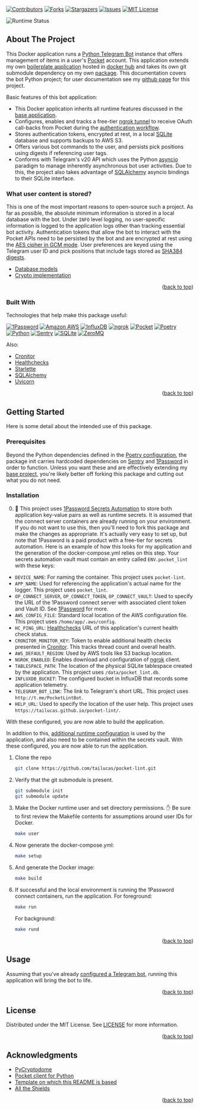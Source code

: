 <a name="readme-top"></a>

[![Contributors][contributors-shield]][contributors-url]
[![Forks][forks-shield]][forks-url]
[![Stargazers][stars-shield]][stars-url]
[![Issues][issues-shield]][issues-url]
[![MIT License][license-shield]][license-url]

![Runtime Status](https://healthchecks.io/badge/ca7d337d-2b9c-4a7d-a006-5f83b6/7Z59nzjP-2/pocket-lint.svg)

## About The Project

This Docker application runs a [Python Telegram Bot](https://python-telegram-bot.org/) instance that offers management of items in a user's [Pocket][pocket-url] account. This application extends my own [boilerplate application][baseapp-url] hosted in [docker hub][baseapp-image-url] and takes its own git submodule dependency on my own [package][pylib-url]. This documentation covers the bot Python project; for user documentation see my [github page][botdocs-url] for this project.

Basic features of this bot application:

* This Docker application inherits all runtime features discussed in the [base application](https://github.com/tailucas/base-app#readme-top).
* Configures, enables and tracks a free-tier [ngrok tunnel][ngrok-url] to receive OAuth call-backs from Pocket during the [authentication workflow](https://getpocket.com/developer/docs/authentication).
* Stores authentication tokens, encrypted at rest, in a local [SQLite][sqlite-url] database and supports backups to AWS S3.
* Offers various bot commands to the user, and persists pick positions using digests if referencing user tags.
* Conforms with Telegram's v20 API which uses the Python [asyncio](https://docs.python.org/3/library/asyncio.html) paradigm to manage inherently asynchronous bot user activities. Due to this, the project also takes advantage of [SQLAlchemy](https://docs.sqlalchemy.org/en/20/orm/extensions/asyncio.html) asyncio bindings to their SQLite interface.

### What user content is stored?

This is one of the most important reasons to open-source such a project. As far as possible, the absolute minimum information is stored in a local database with the bot. Under `INFO` level logging, no user-specific information is logged to the application logs other than tracking essential bot activity. Authentication tokens that allow the bot to interact with the Pocket APIs need to be persisted by the bot and are encrypted at rest using the [AES cipher in GCM mode](https://www.pycryptodome.org/src/cipher/modern#gcm-mode). User preferences are keyed using the Telegram user ID and pick positions that include tags stored as [SHA384 digests](https://www.pycryptodome.org/src/hash/hash).

* [Database models](https://github.com/tailucas/pocket-lint/blob/main/app/database.py)
* [Crypto implementation](https://github.com/tailucas/pocket-lint/blob/main/app/crypto.py)

<p align="right">(<a href="#readme-top">back to top</a>)</p>

### Built With

Technologies that help make this package useful:

[![1Password][1p-shield]][1p-url]
[![Amazon AWS][aws-shield]][aws-url]
[![InfluxDB][influxdb-shield]][influxdb-url]
[![ngrok][ngrok-shield]][ngrok-url]
[![Pocket][pocket-shield]][pocket-url]
[![Poetry][poetry-shield]][poetry-url]
[![Python][python-shield]][python-url]
[![Sentry][sentry-shield]][sentry-url]
[![SQLite][sqlite-shield]][sqlite-url]
[![ZeroMQ][zmq-shield]][zmq-url]

Also:

* [Cronitor][cronitor-url]
* [Healthchecks][healthchecks-url]
* [Starlette](https://www.starlette.io/)
* [SQLAlchemy](https://www.sqlalchemy.org/)
* [Uvicorn](https://www.uvicorn.org/)

<p align="right">(<a href="#readme-top">back to top</a>)</p>


<!-- GETTING STARTED -->
## Getting Started

Here is some detail about the intended use of this package.

### Prerequisites

Beyond the Python dependencies defined in the [Poetry configuration](pyproject.toml), the package init carries hardcoded dependencies on [Sentry][sentry-url] and [1Password][1p-url] in order to function. Unless you want these and are effectively extending my [base project][baseapp-url], you're likely better off forking this package and cutting out what you do not need.

### Installation

0. :stop_sign: This project uses [1Password Secrets Automation][1p-url] to store both application key-value pairs as well as runtime secrets. It is assumed that the connect server containers are already running on your environment. If you do not want to use this, then you'll need to fork this package and make the changes as appropriate. It's actually very easy to set up, but note that 1Password is a paid product with a free-tier for secrets automation. Here is an example of how this looks for my application and the generation of the docker-compose.yml relies on this step. Your secrets automation vault must contain an entry called `ENV.pocket_lint` with these keys:

* `DEVICE_NAME`: For naming the container. This project uses `pocket-lint`.
* `APP_NAME`: Used for referencing the application's actual name for the logger. This project uses `pocket_lint`.
* `OP_CONNECT_SERVER`, `OP_CONNECT_TOKEN`, `OP_CONNECT_VAULT`: Used to specify the URL of the 1Password connect server with associated client token and Vault ID. See [1Password](https://developer.1password.com/docs/connect/get-started#step-1-set-up-a-secrets-automation-workflow) for more.
* `AWS_CONFIG_FILE`: Standard local location of the AWS configuration file. This project uses `/home/app/.aws/config`.
* `HC_PING_URL`: [Healthchecks][healthchecks-url] URL of this application's current health check status.
* `CRONITOR_MONITOR_KEY`: Token to enable additional health checks presented in [Cronitor][cronitor-url]. This tracks thread count and overall health.
* `AWS_DEFAULT_REGION`: Used by AWS tools like S3 backup location.
* `NGROK_ENABLED`: Enables download and configuration of [ngrok][ngrok-url] client.
* `TABLESPACE_PATH`: The location of the physical SQLite tablespace created by the application. This project uses `/data/pocket_lint.db`.
* `INFLUXDB_BUCKET`: The configured bucket in InfluxDB that records some application telemetry.
* `TELEGRAM_BOT_LINK`: The link to Telegram's short URL. This project uses `http://t.me/PocketLintBot`.
* `HELP_URL`: Used to specify the location of the user help. This project uses `https://tailucas.github.io/pocket-lint/`.

With these configured, you are now able to build the application.

In addition to this, [additional runtime configuration](https://github.com/tailucas/pocket-lint/blob/f6d258e935c01bba2e8a18132278b8161b576501/app/__main__.py#L13-L21) is used by the application, and also need to be contained within the secrets vault. With these configured, you are now able to run the application.

1. Clone the repo
   ```sh
   git clone https://github.com/tailucas/pocket-lint.git
   ```
2. Verify that the git submodule is present.
   ```sh
   git submodule init
   git submodule update
   ```
4. Make the Docker runtime user and set directory permissions. :hand: Be sure to first review the Makefile contents for assumptions around user IDs for Docker.
   ```sh
   make user
   ```
5. Now generate the docker-compose.yml:
   ```sh
   make setup
   ```
6. And generate the Docker image:
   ```sh
   make build
   ```
7. If successful and the local environment is running the 1Password connect containers, run the application. For foreground:
   ```sh
   make run
   ```
   For background:
   ```sh
   make rund
   ```

<p align="right">(<a href="#readme-top">back to top</a>)</p>

<!-- USAGE EXAMPLES -->
## Usage

Assuming that you've already [configured a Telegram bot](https://core.telegram.org/bots/faq#how-do-i-create-a-bot), running this application will bring the bot to life.

<p align="right">(<a href="#readme-top">back to top</a>)</p>


<!-- LICENSE -->
## License

Distributed under the MIT License. See [LICENSE](LICENSE) for more information.

<p align="right">(<a href="#readme-top">back to top</a>)</p>


<!-- ACKNOWLEDGMENTS -->
## Acknowledgments

* [PyCryptodome](https://github.com/Legrandin/pycryptodome)
* [Pocket client for Python](https://github.com/tapanpandita/pocket)
* [Template on which this README is based](https://github.com/othneildrew/Best-README-Template)
* [All the Shields](https://github.com/progfay/shields-with-icon)

<p align="right">(<a href="#readme-top">back to top</a>)</p>



<!-- MARKDOWN LINKS & IMAGES -->
<!-- https://www.markdownguide.org/basic-syntax/#reference-style-links -->
[contributors-shield]: https://img.shields.io/github/contributors/tailucas/pocket-lint.svg?style=for-the-badge
[contributors-url]: https://github.com/tailucas/pocket-lint/graphs/contributors
[forks-shield]: https://img.shields.io/github/forks/tailucas/pocket-lint.svg?style=for-the-badge
[forks-url]: https://github.com/tailucas/pocket-lint/network/members
[stars-shield]: https://img.shields.io/github/stars/tailucas/pocket-lint.svg?style=for-the-badge
[stars-url]: https://github.com/tailucas/pocket-lint/stargazers
[issues-shield]: https://img.shields.io/github/issues/tailucas/pocket-lint.svg?style=for-the-badge
[issues-url]: https://github.com/tailucas/pocket-lint/issues
[license-shield]: https://img.shields.io/github/license/tailucas/pocket-lint.svg?style=for-the-badge
[license-url]: https://github.com/tailucas/pocket-lint/blob/main/LICENSE

[baseapp-url]: https://github.com/tailucas/base-app
[baseapp-image-url]: https://hub.docker.com/repository/docker/tailucas/base-app/general
[pylib-url]: https://github.com/tailucas/pylib
[tailucas-url]: https://github.com/tailucas
[botdocs-url]: https://tailucas.github.io/pocket-lint/

[1p-url]: https://developer.1password.com/docs/connect/
[1p-shield]: https://img.shields.io/static/v1?style=for-the-badge&message=1Password&color=0094F5&logo=1Password&logoColor=FFFFFF&label=
[aws-url]: https://aws.amazon.com/
[aws-shield]: https://img.shields.io/static/v1?style=for-the-badge&message=Amazon+AWS&color=232F3E&logo=Amazon+AWS&logoColor=FFFFFF&label=
[cronitor-url]: https://cronitor.io/
[healthchecks-url]: https://healthchecks.io/
[influxdb-shield]: https://img.shields.io/static/v1?style=for-the-badge&message=InfluxDB&color=22ADF6&logo=InfluxDB&logoColor=FFFFFF&label=
[influxdb-url]: https://www.influxdata.com/
[ngrok-url]: https://ngrok.com/
[ngrok-shield]: https://img.shields.io/static/v1?style=for-the-badge&message=ngrok&color=1F1E37&logo=ngrok&logoColor=FFFFFF&label=
[pocket-url]: https://getpocket.com/
[pocket-shield]: https://img.shields.io/static/v1?style=for-the-badge&message=Pocket&color=EF3F56&logo=Pocket&logoColor=FFFFFF&label=
[poetry-url]: https://python-poetry.org/
[poetry-shield]: https://img.shields.io/static/v1?style=for-the-badge&message=Poetry&color=60A5FA&logo=Poetry&logoColor=FFFFFF&label=
[python-url]: https://www.python.org/
[python-shield]: https://img.shields.io/static/v1?style=for-the-badge&message=Python&color=3776AB&logo=Python&logoColor=FFFFFF&label=
[sentry-url]: https://sentry.io/
[sentry-shield]: https://img.shields.io/static/v1?style=for-the-badge&message=Sentry&color=362D59&logo=Sentry&logoColor=FFFFFF&label=
[sqlite-url]: https://www.sqlite.org/
[sqlite-shield]: https://img.shields.io/static/v1?style=for-the-badge&message=SQLite&color=003B57&logo=SQLite&logoColor=FFFFFF&label=
[zmq-url]: https://zeromq.org/
[zmq-shield]: https://img.shields.io/static/v1?style=for-the-badge&message=ZeroMQ&color=DF0000&logo=ZeroMQ&logoColor=FFFFFF&label=
